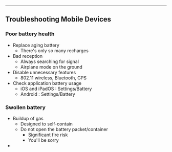 
---

## Troubleshooting Mobile Devices

### Poor battery health
- Replace aging battery
	- There's only so many recharges
- Bad reception
	- Always searching for signal
	- Airplane mode on the ground
- Disable unnecessary features
	- 802.11 wireless, Bluetooth, GPS
- Check application battery usage
	- iOS and iPadOS : Settings/Battery
	- Android : Settings/Battery

### Swollen battery
- Buildup of gas
	- Designed to self-contain
	- Do not open the battery packet/container
		- Significant fire risk
		- You'll be sorry
- 